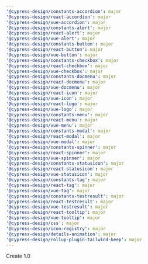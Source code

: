 ```yaml
---
'@cypress-design/constants-accordion': major
'@cypress-design/react-accordion': major
'@cypress-design/vue-accordion': major
'@cypress-design/constants-alert': major
'@cypress-design/react-alert': major
'@cypress-design/vue-alert': major
'@cypress-design/constants-button': major
'@cypress-design/react-button': major
'@cypress-design/vue-button': major
'@cypress-design/constants-checkbox': major
'@cypress-design/react-checkbox': major
'@cypress-design/vue-checkbox': major
'@cypress-design/constants-docmenu': major
'@cypress-design/react-docmenu': major
'@cypress-design/vue-docmenu': major
'@cypress-design/react-icon': major
'@cypress-design/vue-icon': major
'@cypress-design/react-logo': major
'@cypress-design/vue-logo': major
'@cypress-design/constants-menu': major
'@cypress-design/react-menu': major
'@cypress-design/vue-menu': major
'@cypress-design/constants-modal': major
'@cypress-design/react-modal': major
'@cypress-design/vue-modal': major
'@cypress-design/constants-spinner': major
'@cypress-design/react-spinner': major
'@cypress-design/vue-spinner': major
'@cypress-design/constants-statusicon': major
'@cypress-design/react-statusicon': major
'@cypress-design/vue-statusicon': major
'@cypress-design/constants-tag': major
'@cypress-design/react-tag': major
'@cypress-design/vue-tag': major
'@cypress-design/constants-testresult': major
'@cypress-design/react-testresult': major
'@cypress-design/vue-testresult': major
'@cypress-design/react-tooltip': major
'@cypress-design/vue-tooltip': major
'@cypress-design/css': major
'@cypress-design/icon-registry': major
'@cypress-design/details-animation': major
'@cypress-design/rollup-plugin-tailwind-keep': major
---
```


Create 1.0
